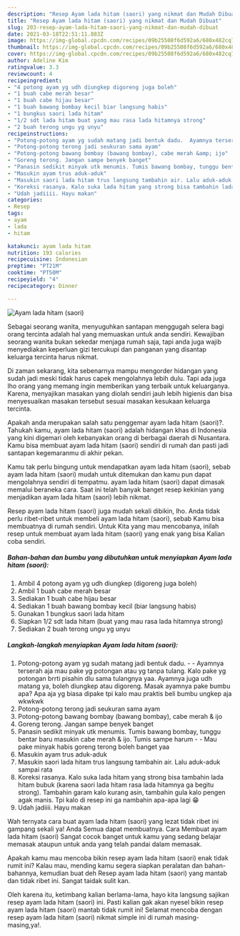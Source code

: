 ```yaml
---
description: "Resep Ayam lada hitam (saori) yang nikmat dan Mudah Dibuat"
title: "Resep Ayam lada hitam (saori) yang nikmat dan Mudah Dibuat"
slug: 203-resep-ayam-lada-hitam-saori-yang-nikmat-dan-mudah-dibuat
date: 2021-03-18T22:51:11.883Z
image: https://img-global.cpcdn.com/recipes/09b25508f6d592a6/680x482cq70/ayam-lada-hitam-saori-foto-resep-utama.jpg
thumbnail: https://img-global.cpcdn.com/recipes/09b25508f6d592a6/680x482cq70/ayam-lada-hitam-saori-foto-resep-utama.jpg
cover: https://img-global.cpcdn.com/recipes/09b25508f6d592a6/680x482cq70/ayam-lada-hitam-saori-foto-resep-utama.jpg
author: Adeline Kim
ratingvalue: 3.3
reviewcount: 4
recipeingredient:
- "4 potong ayam yg udh diungkep digoreng juga boleh"
- "1 buah cabe merah besar"
- "1 buah cabe hijau besar"
- "1 buah bawang bombay kecil biar langsung habis"
- "1 bungkus saori lada hitam"
- "1/2 sdt lada hitam buat yang mau rasa lada hitamnya strong"
- "2 buah terong ungu yg unyu"
recipeinstructions:
- "Potong-potong ayam yg sudah matang jadi bentuk dadu.  Ayamnya terserah aja mau pake yg potongan atau yg tanpa tulang. Kalo pake yg potongan brrti pisahin dlu sama tulangnya yaa. Ayamnya juga udh matang ya, boleh diungkep atau digoreng. Masak ayamnya pake bumbu apa? Apa aja yg biasa dipake tpi kalo mau praktis beli bumbu ungkep aja wkwkwk"
- "Potong-potong terong jadi seukuran sama ayam"
- "Potong-potong bawang bombay (bawang bombay), cabe merah &amp; ijo"
- "Goreng terong. Jangan sampe benyek banget"
- "Panasin sedikit minyak utk menumis. Tumis bawang bombay, tunggu bentar baru masukin cabe merah &amp; ijo. Tumis sampe harum  Mau pake minyak habis goreng terong boleh banget yaa"
- "Masukin ayam trus aduk-aduk"
- "Masukin saori lada hitam trus langsung tambahin air. Lalu aduk-aduk sampai rata"
- "Koreksi rasanya. Kalo suka lada hitam yang strong bisa tambahin lada hitam bubuk (karena saori lada hitam rasa lada hitamnya ga begitu strong). Tambahin garam kalo kurang asin, tambahin gula kalo pengen agak manis. Tpi kalo di resep ini ga nambahin apa-apa lagi 😁"
- "Udah jadiiii. Hayu makan"
categories:
- Resep
tags:
- ayam
- lada
- hitam

katakunci: ayam lada hitam 
nutrition: 193 calories
recipecuisine: Indonesian
preptime: "PT21M"
cooktime: "PT50M"
recipeyield: "4"
recipecategory: Dinner

---
```



![Ayam lada hitam (saori)](https://img-global.cpcdn.com/recipes/09b25508f6d592a6/680x482cq70/ayam-lada-hitam-saori-foto-resep-utama.jpg)

Sebagai seorang wanita, menyuguhkan santapan menggugah selera bagi orang tercinta adalah hal yang memuaskan untuk anda sendiri. Kewajiban seorang  wanita bukan sekedar menjaga rumah saja, tapi anda juga wajib menyediakan keperluan gizi tercukupi dan panganan yang disantap keluarga tercinta harus nikmat.

Di zaman  sekarang, kita sebenarnya mampu mengorder hidangan yang sudah jadi meski tidak harus capek mengolahnya lebih dulu. Tapi ada juga lho orang yang memang ingin memberikan yang terbaik untuk keluarganya. Karena, menyajikan masakan yang diolah sendiri jauh lebih higienis dan bisa menyesuaikan masakan tersebut sesuai masakan kesukaan keluarga tercinta. 



Apakah anda merupakan salah satu penggemar ayam lada hitam (saori)?. Tahukah kamu, ayam lada hitam (saori) adalah hidangan khas di Indonesia yang kini digemari oleh kebanyakan orang di berbagai daerah di Nusantara. Kamu bisa membuat ayam lada hitam (saori) sendiri di rumah dan pasti jadi santapan kegemaranmu di akhir pekan.

Kamu tak perlu bingung untuk mendapatkan ayam lada hitam (saori), sebab ayam lada hitam (saori) mudah untuk ditemukan dan kamu pun dapat mengolahnya sendiri di tempatmu. ayam lada hitam (saori) dapat dimasak memalui beraneka cara. Saat ini telah banyak banget resep kekinian yang menjadikan ayam lada hitam (saori) lebih nikmat.

Resep ayam lada hitam (saori) juga mudah sekali dibikin, lho. Anda tidak perlu ribet-ribet untuk membeli ayam lada hitam (saori), sebab Kamu bisa membuatnya di rumah sendiri. Untuk Kita yang mau mencobanya, inilah resep untuk membuat ayam lada hitam (saori) yang enak yang bisa Kalian coba sendiri.

<!--inarticleads1-->

##### Bahan-bahan dan bumbu yang dibutuhkan untuk menyiapkan Ayam lada hitam (saori):

1. Ambil 4 potong ayam yg udh diungkep (digoreng juga boleh)
1. Ambil 1 buah cabe merah besar
1. Sediakan 1 buah cabe hijau besar
1. Sediakan 1 buah bawang bombay kecil (biar langsung habis)
1. Gunakan 1 bungkus saori lada hitam
1. Siapkan 1/2 sdt lada hitam (buat yang mau rasa lada hitamnya strong)
1. Sediakan 2 buah terong ungu yg unyu




<!--inarticleads2-->

##### Langkah-langkah menyiapkan Ayam lada hitam (saori):

1. Potong-potong ayam yg sudah matang jadi bentuk dadu. -  - Ayamnya terserah aja mau pake yg potongan atau yg tanpa tulang. Kalo pake yg potongan brrti pisahin dlu sama tulangnya yaa. Ayamnya juga udh matang ya, boleh diungkep atau digoreng. Masak ayamnya pake bumbu apa? Apa aja yg biasa dipake tpi kalo mau praktis beli bumbu ungkep aja wkwkwk
1. Potong-potong terong jadi seukuran sama ayam
1. Potong-potong bawang bombay (bawang bombay), cabe merah &amp; ijo
1. Goreng terong. Jangan sampe benyek banget
1. Panasin sedikit minyak utk menumis. Tumis bawang bombay, tunggu bentar baru masukin cabe merah &amp; ijo. Tumis sampe harum -  - Mau pake minyak habis goreng terong boleh banget yaa
1. Masukin ayam trus aduk-aduk
1. Masukin saori lada hitam trus langsung tambahin air. Lalu aduk-aduk sampai rata
1. Koreksi rasanya. Kalo suka lada hitam yang strong bisa tambahin lada hitam bubuk (karena saori lada hitam rasa lada hitamnya ga begitu strong). Tambahin garam kalo kurang asin, tambahin gula kalo pengen agak manis. Tpi kalo di resep ini ga nambahin apa-apa lagi 😁
1. Udah jadiiii. Hayu makan




Wah ternyata cara buat ayam lada hitam (saori) yang lezat tidak ribet ini gampang sekali ya! Anda Semua dapat membuatnya. Cara Membuat ayam lada hitam (saori) Sangat cocok banget untuk kamu yang sedang belajar memasak ataupun untuk anda yang telah pandai dalam memasak.

Apakah kamu mau mencoba bikin resep ayam lada hitam (saori) enak tidak rumit ini? Kalau mau, mending kamu segera siapkan peralatan dan bahan-bahannya, kemudian buat deh Resep ayam lada hitam (saori) yang mantab dan tidak ribet ini. Sangat taidak sulit kan. 

Oleh karena itu, ketimbang kalian berlama-lama, hayo kita langsung sajikan resep ayam lada hitam (saori) ini. Pasti kalian gak akan nyesel bikin resep ayam lada hitam (saori) mantab tidak rumit ini! Selamat mencoba dengan resep ayam lada hitam (saori) nikmat simple ini di rumah masing-masing,ya!.

